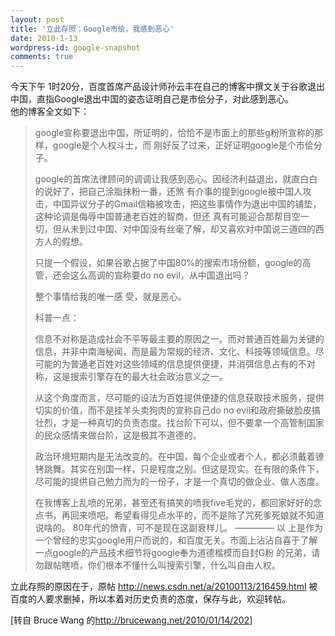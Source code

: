 ```yaml
---
layout: post
title: '立此存照：Google市侩，我感到恶心'
date: 2010-1-13
wordpress-id: google-snapshot
comments: true
---
```

<div>今天下午 1时20分，百度首席产品设计师孙云丰在自己的博客中撰文关于谷歌退出中国，直指Google退出中国的姿态证明自己是市侩分子，对此感到恶心。</div>
<div>他的博客全文如下：</div>
<blockquote>google宣称要退出中国，所证明的，恰恰不是市面上的那些g粉所宣称的那样，google是个人权斗士，而 刚好反了过来，正好证明google是个市侩分子。

google的首席法律顾问的调调让我感到恶心。因经济利益退出，就直白白的说好了，把自己涂脂抹粉一番，还煞 有介事的提到google被中国人攻击，中国异议分子的Gmail信箱被攻击，把这些事情作为退出中国的铺垫，这种论调是侮辱中国普通老百姓的智商，但还 真有可能迎合那帮目空一切，但从未到过中国、对中国没有丝毫了解，却又喜欢对中国说三道四的西方人的假想。

只提一个假设，如果谷歌占据了中国80%的搜索市场份额，google的高管，还会这么高调的宣称要do no evil，从中国退出吗？

整个事情给我的唯一感 受，就是恶心。

科普一点：

信息不对称是造成社会不平等最主要的原因之一。而对普通百姓最为关键的信息，并非中南海秘闻，而是最为常规的经济、文化、科技等领域信息。尽可能的为普通老百姓对这些领域的信息提供便捷，并消弭信息占有的不对称，这是搜索引擎存在的最大社会政治意义之一。

从这个角度而言，尽可能的设法为百姓提供便捷的信息获取技术服务，提供切实的价值，而不是挂羊头卖狗肉的宣称自己do no evil和政府撕破脸皮搞壮烈，才是一种真切的负责态度。找台阶下可以，但不要拿一个高管制国家的民众感情来做台阶，这是极其不道德的。

政治环境短期内是无法改变的。在中国，每个企业或者个人，都必须戴着镣铐跳舞。其实在别国一样，只是程度之别。但这是现实。在有限的条件下，尽可能的提供自己勉力而为的一份子，才是一个真切的做企业、做人态度。

在我博客上乱喷的兄弟，甚至还有搞笑的喷我five毛党的，都回家好好的念点书，再回来喷吧。希望看得见点水平的，而不是除了咒死爹死娘就不知道说啥的。 80年代的愤青，可不是现在这副衰样儿。
————–
以 上是作为一个曾经的忠实google用户而说的，和百度无关。市面上沾沾自喜于了解一点google的产品技术细节将google奉为道德楷模而自封G粉 的兄弟，请勿跟帖瞎喷，你们根本不懂什么叫搜索引擎，什么叫自由人权。</blockquote>
立此存照的原因在于，原帖 <a rel="nofollow" href="http://news.csdn.net/a/20100113/216459.html">http://news.csdn.net/a/20100113/216459.html</a> 被百度的人要求删掉，所以本着对历史负责的态度，保存与此，欢迎转帖。

[转自 Bruce Wang 的<a href="http://brucewang.net/2010/01/14/202" target="_blank">http://brucewang.net/2010/01/14/202</a>] 
